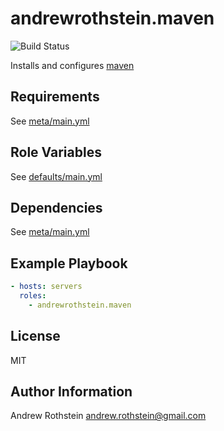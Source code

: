 andrewrothstein.maven
=========
![Build Status](https://github.com/andrewrothstein/ansible-maven/actions/workflows/build.yml/badge.svg)

Installs and configures [maven](https://maven.apache.org/)

Requirements
------------

See [meta/main.yml](meta/main.yml)

Role Variables
--------------

See [defaults/main.yml](defaults/main.yml)

Dependencies
------------

See [meta/main.yml](meta/main.yml)

Example Playbook
----------------

```yml
- hosts: servers
  roles:
    - andrewrothstein.maven
```

License
-------

MIT

Author Information
------------------

Andrew Rothstein <andrew.rothstein@gmail.com>

